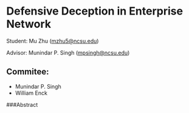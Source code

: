 # Defensive Deception in Enterprise Network

Student: Mu Zhu (mzhu5@ncsu.edu)

Advisor: Munindar P. Singh (mpsingh@ncsu.edu)

## Commitee:
- Munindar P. Singh
- William Enck

###Abstract
